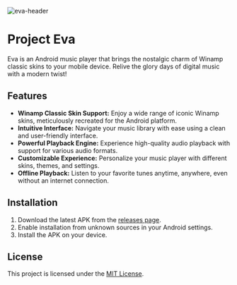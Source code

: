 ![eva-header](https://github.com/user-attachments/assets/ee685bf2-d743-4004-9aa2-7860f34f458e)

# Project Eva
Eva is an Android music player that brings the nostalgic charm of Winamp classic skins to your mobile device. Relive the glory days of digital music with a modern twist!

## Features

*   **Winamp Classic Skin Support:** Enjoy a wide range of iconic Winamp skins, meticulously recreated for the Android platform.
*   **Intuitive Interface:** Navigate your music library with ease using a clean and user-friendly interface.
*   **Powerful Playback Engine:** Experience high-quality audio playback with support for various audio formats.
*   **Customizable Experience:** Personalize your music player with different skins, themes, and settings.
*   **Offline Playback:** Listen to your favorite tunes anytime, anywhere, even without an internet connection.

## Installation

1.  Download the latest APK from the [releases page](https://github.com/djshaji/eva/releases).
2.  Enable installation from unknown sources in your Android settings.
3.  Install the APK on your device.


## License

This project is licensed under the [MIT License](https://github.com/djshaji/eva/blob/main/LICENSE).
